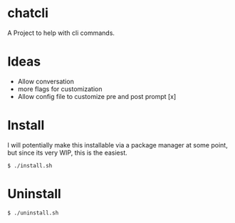 # chatcli
A Project to help with cli commands.

# Ideas
- Allow conversation
- more flags for customization
- Allow config file to customize pre and post prompt [x]

# Install
I will potentially make this installable via a package manager at some point, but since its very WIP,
this is the easiest.

```
$ ./install.sh
```

# Uninstall
```
$ ./uninstall.sh
```
